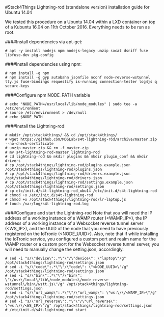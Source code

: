 #Stack4Things Lightning-rod (standalone version) installation guide for Ubuntu 14.04

We tested this procedure on a Ubuntu 14.04 within a LXD container on top of a Kubuntu 16.04 on 11th October 2016. Everything needs to be run as root.

####Install dependencies via apt-get:
```
# apt -y install nodejs npm nodejs-legacy unzip socat dsniff fuse libfuse-dev pkg-config
```

####Install dependencies using npm:
```
# npm install -g npm
# npm install -g gyp autobahn jsonfile nconf node-reverse-wstunnel tty.js fuse-bindings requestify is-running connection-tester log4js q secure-keys
```

####Configure npm NODE_PATH variable
```
# echo "NODE_PATH=/usr/local/lib/node_modules" | sudo tee -a /etc/environment
# source /etc/environment > /dev/null
# echo $NODE_PATH
```

####Install the Lightning-rod
```
# mkdir /opt/stack4things/ && cd /opt/stack4things/
# wget https://github.com/MDSLab/s4t-lightning-rod/archive/master.zip --no-check-certificate
# unzip master.zip && rm -f master.zip
# mv s4t-lightning-rod-master lightning-rod
# cd lightning-rod && mkdir plugins && mkdir plugin_conf && mkdir drivers
# cp /opt/stack4things/lightning-rod/plugins.example.json /opt/stack4things/lightning-rod/plugins.json
# cp /opt/stack4things/lightning-rod/drivers.example.json /opt/stack4things/lightning-rod/drivers.json
# cp /opt/stack4things/lightning-rod/settings.example.json /opt/stack4things/lightning-rod/settings.json
# cp etc/init.d/s4t-lightning-rod_ubu14 /etc/init.d/s4t-lightning-rod
# chmod +x /etc/init.d/s4t-lightning-rod
# chmod +x /opt/stack4things/lightning-rod/lr-laptop.js
# touch /var/log/s4t-lightning-rod.log
```

####Configure and start the Lightning-rod
Note that you will need the IP address of a working instance of a WAMP router (<WAMP_IP>), the IP address of a working instance of a Websocket reverse tunnel server (<WS_IP>), and the UUID of the node that you need to have previously registered on the IoTronic (<NODE_UUID>). Also, note that if while installing the IoTronic service, you configured a custom port and realm name for the WAMP router or a custom port for the Websocket reverse tunnel server, you will need to manually change the setting.json, accordingly. 
```
# sed -i "s/\"device\":.*\"\"/\"device\": \"laptop\"/g" /opt/stack4things/lightning-rod/settings.json
# sed -i "s/\"code\":.*\"\"/\"code\": \"<NODE_UUID>\"/g" /opt/stack4things/lightning-rod/settings.json
# sed -i "s/\"bin\":.*\"\"/\"bin\": \"\/usr\/local\/lib\/node_modules\/node-reverse-wstunnel\/bin\/wstt.js\"/g" /opt/stack4things/lightning-rod/settings.json
# sed -i "s/\"url_wamp\":.*\"\"/\"url_wamp\": \"ws:\/\/<WAMP_IP>\"/g" /opt/stack4things/lightning-rod/settings.json
# sed -i "s/\"url_reverse\":.*\"\"/\"url_reverse\": \"ws:\/\/<WS_IP>\"/g" /opt/stack4things/lightning-rod/settings.json
# /etc/init.d/s4t-lightning-rod start
```
